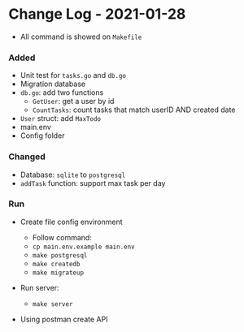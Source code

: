 # Change Log - 2021-01-28
- All command is showed on `Makefile`

### Added
- Unit test for `tasks.go` and `db.go`
- Migration database
- `db.go`: add two functions
  - `GetUser`: get a user by id
  - `CountTasks`: count tasks that match userID AND created date
- `User` struct: add `MaxTodo`
- main.env
- Config folder

### Changed
- Database: `sqlite` to `postgresql`
- `addTask` function: support max task per day

### Run
- Create file config environment
    - Follow command:
    - `cp main.env.example main.env`
    - `make postgresql`
    - `make createdb`
    - `make migrateup`

- Run server:
    - `make server`
- Using postman create API
